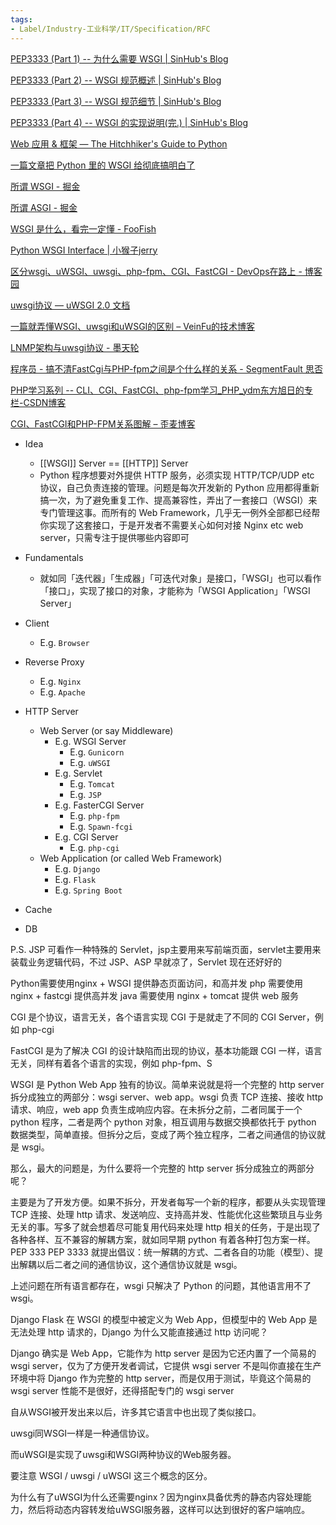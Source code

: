 ```yaml
---
tags:
- Label/Industry-工业科学/IT/Specification/RFC
---
```


[PEP3333 (Part 1) -- 为什么需要 WSGI | SinHub's Blog](https://sinhub.cn/2017/10/pep3333-in-chinese-part-one/)

[PEP3333 (Part 2) -- WSGI 规范概述 | SinHub's Blog](https://sinhub.cn/2017/10/pep3333-in-chinese-part-two/)

[PEP3333 (Part 3) -- WSGI 规范细节 | SinHub's Blog](https://sinhub.cn/2017/10/pep3333-in-chinese-part-three/)

[PEP3333 (Part 4) -- WSGI 的实现说明(完.) | SinHub's Blog](https://sinhub.cn/2017/10/pep3333-in-chinese-part-four/)

[Web 应用 & 框架 — The Hitchhiker's Guide to Python](https://pythonguidecn.readthedocs.io/zh/latest/scenarios/web.html)

[一篇文章把 Python 里的 WSGI 给彻底搞明白了](https://iswbm.com/126.html)

[所谓 WSGI - 掘金](https://juejin.cn/post/6844904202825646093)

[所谓 ASGI - 掘金](https://juejin.cn/post/7074746028699680805)

[WSGI 是什么，看完一定懂 - FooFish](https://foofish.net/python-wsgi.html)

[Python WSGI Interface | 小猴子jerry](https://monkeyjerry.top/post/wsgi/)

[区分wsgi、uWSGI、uwsgi、php-fpm、CGI、FastCGI - DevOps在路上 - 博客园](https://www.cnblogs.com/FLY_DREAM/p/15635690.html)

[uwsgi协议 — uWSGI 2.0 文档](https://uwsgi-docs-zh.readthedocs.io/zh_CN/latest/Protocol.html)

[一篇就弄懂WSGI、uwsgi和uWSGI的区别 – VeinFu的技术博客](https://veinfu.github.io/%E6%8A%80%E6%9C%AF%E5%8D%9A%E5%AE%A2/2019/06/27/%E4%B8%80%E7%AF%87%E5%B0%B1%E5%BC%84%E6%87%82WSGI-uwsgi%E5%92%8CuWSGI%E7%9A%84%E5%8C%BA%E5%88%AB/)

[LNMP架构与uwsgi协议 - 墨天轮](https://www.modb.pro/db/237313)

[程序员 - 搞不清FastCgi与PHP-fpm之间是个什么样的关系 - SegmentFault 思否](https://segmentfault.com/q/1010000000256516)

[PHP学习系列 -- CLI、CGI、FastCGI、php-fpm学习_PHP_ydm东方旭日的专栏-CSDN博客](https://blog.csdn.net/ydm19891101/article/details/79512660)

[CGI、FastCGI和PHP-FPM关系图解 – 歪麦博客](https://www.awaimai.com/371.html/amp)


- Idea
    - [[WSGI]] Server == [[HTTP]] Server
    - Python 程序想要对外提供 HTTP 服务，必须实现 HTTP/TCP/UDP etc 协议，自己负责连接的管理。问题是每次开发新的 Python 应用都得重新搞一次，为了避免重复工作、提高兼容性，弄出了一套接口（WSGI）来专门管理这事。而所有的 Web Framework，几乎无一例外全部都已经帮你实现了这套接口，于是开发者不需要关心如何对接 Nginx etc web server，只需专注于提供哪些内容即可

- Fundamentals
    - 就如同「迭代器」「生成器」「可迭代对象」是接口，「WSGI」也可以看作「接口」，实现了接口的对象，才能称为「WSGI Application」「WSGI Server」

- Client
    * E.g. `Browser`
- Reverse Proxy
    * E.g. `Nginx`
    * E.g. `Apache`
- HTTP Server
    - Web Server (or say Middleware)
        * E.g. WSGI Server
            * E.g. `Gunicorn`
            * E.g. `uWSGI`
        * E.g. Servlet
            * E.g. `Tomcat`
            * E.g. `JSP`
        * E.g. FasterCGI Server
            * E.g. `php-fpm`
            * E.g. `Spawn-fcgi`
        * E.g. CGI Server
            * E.g. `php-cgi`
    - Web Application (or called Web Framework)
        * E.g. `Django`
        * E.g. `Flask`
        * E.g. `Spring Boot`
- Cache
- DB

P.S. JSP 可看作一种特殊的 Servlet，jsp主要用来写前端页面，servlet主要用来装载业务逻辑代码，不过 JSP、ASP 早就凉了，Servlet 现在还好好的


Python需要使用nginx + WSGI 提供静态页面访问，和高并发
php 需要使用 nginx + fastcgi 提供高并发
java 需要使用 nginx + tomcat 提供 web 服务

CGI 是个协议，语言无关，各个语言实现 CGI 于是就走了不同的 CGI Server，例如 php-cgi

FastCGI 是为了解决 CGI 的设计缺陷而出现的协议，基本功能跟 CGI 一样，语言无关，同样有着各个语言的实现，例如 php-fpm、S

WSGI 是 Python Web App 独有的协议。简单来说就是将一个完整的 http server 拆分成独立的两部分：wsgi server、web app。wsgi 负责 TCP 连接、接收 http 请求、响应，web app 负责生成响应内容。在未拆分之前，二者同属于一个 python 程序，二者是两个 python 对象，相互调用与数据交换都依托于 python 数据类型，简单直接。但拆分之后，变成了两个独立程序，二者之间通信的协议就是 wsgi。

那么，最大的问题是，为什么要将一个完整的 http server 拆分成独立的两部分呢？

主要是为了开发方便。如果不拆分，开发者每写一个新的程序，都要从头实现管理 TCP 连接、处理 http 请求、发送响应、支持高并发、性能优化这些繁琐且与业务无关的事。写多了就会想着尽可能复用代码来处理 http 相关的任务，于是出现了各种各样、互不兼容的解耦方案，就如同早期 python 有着各种打包方案一样。PEP 333 PEP 3333 就提出倡议：统一解耦的方式、二者各自的功能（模型）、提出解耦以后二者之间的通信协议，这个通信协议就是 wsgi。

上述问题在所有语言都存在，wsgi 只解决了 Python 的问题，其他语言用不了 wsgi。

Django Flask 在 WSGI 的模型中被定义为 Web App，但模型中的 Web App 是无法处理 http 请求的，Django 为什么又能直接通过 http 访问呢？

Django 确实是 Web App，它能作为 http server 是因为它还内置了一个简易的 wsgi server，仅为了方便开发者调试，它提供 wsgi server 不是叫你直接在生产环境中将 Django 作为完整的 http server，而是仅用于测试，毕竟这个简易的 wsgi server 性能不是很好，还得搭配专门的 wsgi server

自从WSGI被开发出来以后，许多其它语言中也出现了类似接口。

uwsgi同WSGI一样是一种通信协议。

而uWSGI是实现了uwsgi和WSGI两种协议的Web服务器。

要注意 WSGI / uwsgi / uWSGI 这三个概念的区分。

为什么有了uWSGI为什么还需要nginx？因为nginx具备优秀的静态内容处理能力，然后将动态内容转发给uWSGI服务器，这样可以达到很好的客户端响应。
